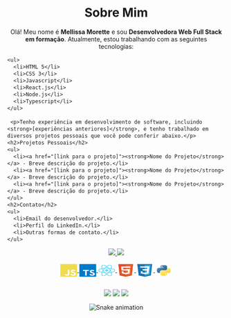 <div>
    <div align="center">
      <h1>Sobre Mim</h1>
        <p>Olá! Meu nome é <strong>Mellissa Morette</strong> e sou <strong>Desenvolvedora Web Full Stack em formação</strong>. Atualmente, estou trabalhando com as seguintes tecnologias:</p>
    </div>

    <ul>
      <li>HTML 5</li>
      <li>CSS 3</li>
      <li>Javascript</li>
      <li>React.js</li>
      <li>Node.js</li>
      <li>Typescript</li>
    </ul>
    
     <p>Tenho experiência em desenvolvimento de software, incluindo <strong>[experiências anteriores]</strong>, e tenho trabalhado em diversos projetos pessoais que você pode conferir abaixo.</p>
    <h2>Projetos Pessoais</h2>
    <ul>
      <li><a href="[link para o projeto]"><strong>Nome do Projeto</strong></a> - Breve descrição do projeto.</li>
      <li><a href="[link para o projeto]"><strong>Nome do Projeto</strong></a> - Breve descrição do projeto.</li>
      <li><a href="[link para o projeto]"><strong>Nome do Projeto</strong></a> - Breve descrição do projeto.</li>
    </ul>
    <h2>Contato</h2>
    <ul>
      <li>Email do desenvolvedor.</li>
      <li>Perfil do LinkedIn.</li>
      <li>Outras formas de contato.</li>
    </ul>
</div>

<div align="center">
  <a href="https://github.com/MelMorette">
  <img height="180em" src="https://github-readme-stats.vercel.app/api?username=MelMorette&show_icons=true&theme=onedark&include_all_commits=true&count_private=true"/>
  <img height="180em" src="https://github-readme-stats.vercel.app/api/top-langs/?username=MelMorette&layout=compact&langs_count=7&theme=onedark"/>
</div>
<div style="display: inline_block" align="center"><br>
  <img align="center" alt="Mel-Js" height="30" width="40" src="https://raw.githubusercontent.com/devicons/devicon/master/icons/javascript/javascript-plain.svg">
  <img align="center" alt="Mel-Ts" height="30" width="40" src="https://raw.githubusercontent.com/devicons/devicon/master/icons/typescript/typescript-plain.svg">
  <img align="center" alt="Mel-React" height="30" width="40" src="https://raw.githubusercontent.com/devicons/devicon/master/icons/react/react-original.svg">
  <img align="center" alt="Mel-HTML" height="30" width="40" src="https://raw.githubusercontent.com/devicons/devicon/master/icons/html5/html5-original.svg">
  <img align="center" alt="Mel-CSS" height="30" width="40" src="https://raw.githubusercontent.com/devicons/devicon/master/icons/css3/css3-original.svg">
  <img align="center" alt="Mel-Python" height="30" width="40" src="https://raw.githubusercontent.com/devicons/devicon/master/icons/python/python-original.svg">
</div>
  
  ##
 
<div align="center"> 
  <a href="https://instagram.com/mellissa_morette" target="_blank"><img src="https://img.shields.io/badge/-Instagram-%23E4405F?style=for-the-badge&logo=instagram&logoColor=white" target="_blank"></a>
  <a href = "mailto:contatomellissamorette@gmail.com"><img src="https://img.shields.io/badge/-Gmail-%23333?style=for-the-badge&logo=gmail&logoColor=white" target="_blank"></a>
  <a href="https://www.linkedin.com/in/mellissa-morette/" target="_blank"><img src="https://img.shields.io/badge/-LinkedIn-%230077B5?style=for-the-badge&logo=linkedin&logoColor=white" target="_blank"></a> 
 
  ![Snake animation](https://github.com/MelMorette/rafaballerini/blob/output/github-contribution-grid-snake.svg)
 
</div>
